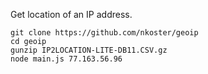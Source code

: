 Get location of an IP address.

```
git clone https://github.com/nkoster/geoip
cd geoip
gunzip IP2LOCATION-LITE-DB11.CSV.gz
node main.js 77.163.56.96
```
